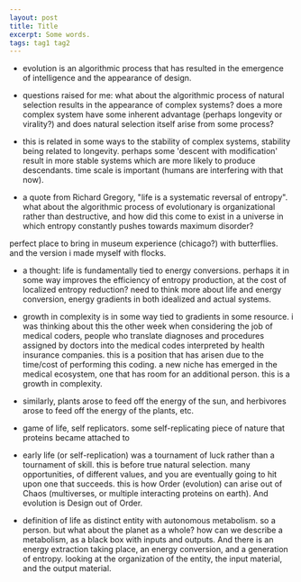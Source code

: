 ```yaml
---
layout: post
title: Title
excerpt: Some words.
tags: tag1 tag2
---
```


- evolution is an algorithmic process that has resulted in the emergence of intelligence and the appearance of design.

- questions raised for me: what about the algorithmic process of natural selection results in the appearance of complex systems? does a more complex system have some inherent advantage (perhaps longevity or virality?) and does natural selection itself arise from some process?

- this is related in some ways to the stability of complex systems, stability being related to longevity. perhaps some 'descent with modification' result in more stable systems which are more likely to produce descendants. time scale is important (humans are interfering with that now). 

- a quote from Richard Gregory, "life is a systematic reversal of entropy". what about the algorithmic process of evolutionary is organizational rather than destructive, and how did this come to exist in a universe in which entropy constantly pushes towards maximum disorder?

perfect place to bring in museum experience (chicago?) with butterflies. and the version i made myself with flocks.

- a thought: life is fundamentally tied to energy conversions. perhaps it in some way improves the efficiency of entropy production, at the cost of localized entropy reduction? need to think more about life and energy conversion, energy gradients in both idealized and actual systems.

- growth in complexity is in some way tied to gradients in some resource. i was thinking about this the other week when considering the job of medical coders, people who translate diagnoses and procedures assigned by doctors into the medical codes interpreted by health insurance companies. this is a position that has arisen due to the time/cost of performing this coding. a new niche has emerged in the medical ecosystem, one that has room for an additional person. this is a growth in complexity.

- similarly, plants arose to feed off the energy of the sun, and herbivores arose to feed off the energy of the plants, etc. 

- game of life, self replicators. some self-replicating piece of nature that proteins became attached to

- early life (or self-replication) was a tournament of luck rather than a tournament of skill. this is before true natural selection. many opportunities, of different values, and you are eventually going to hit upon one that succeeds. this is how Order (evolution) can arise out of Chaos (multiverses, or multiple interacting proteins on earth). And evolution is Design out of Order.

- definition of life as distinct entity with autonomous metabolism. so a person. but what about the planet as a whole? how can we describe a metabolism, as a black box with inputs and outputs. And there is an energy extraction taking place, an energy conversion, and a generation of entropy. looking at the organization of the entity, the input material, and the output material.



[hyptertext]: link
